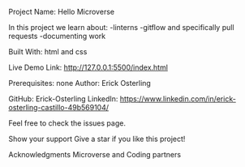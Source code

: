 Project Name: Hello Microverse

In this project we learn about:
-linterns
-gitflow and specifically pull requests
-documenting work


Built With: html and css

Live Demo Link: http://127.0.0.1:5500/index.html

Prerequisites: none
Author: Erick Osterling


GitHub: Erick-Osterling
LinkedIn: https://www.linkedin.com/in/erick-osterling-castillo-49b569104/


Feel free to check the issues page.

Show your support
Give a star if you like this project!

Acknowledgments
Microverse and Coding partners